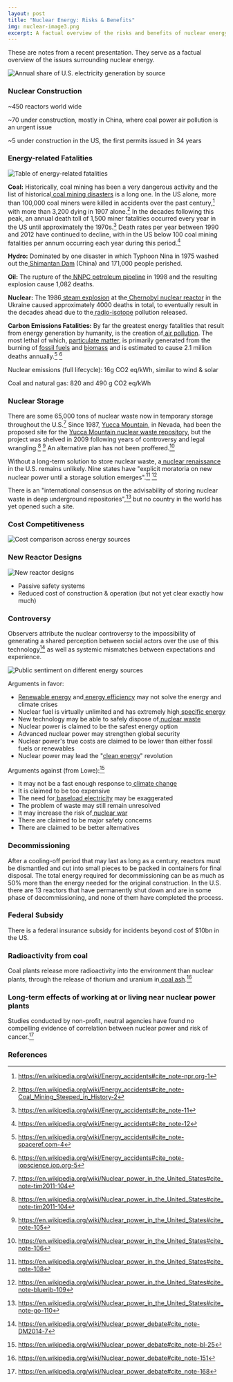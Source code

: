 ```yaml
---
layout: post
title: "Nuclear Energy: Risks & Benefits"
img: nuclear-image3.png
excerpt: A factual overview of the risks and benefits of nuclear energy.
---
```

These are notes from a recent presentation. They serve as a factual overview of the issues surrounding nuclear energy.

![Annual share of U.S. electricity generation by source](../images/nuclear-image0.png)

### Nuclear Construction

~450 reactors world wide

~70 under construction, mostly in China, where coal power air pollution is an urgent issue

~5 under construction in the US, the first permits issued in 34 years

### Energy-related Fatalities

![Table of energy-related fatalities](../images/nuclear-image1.png)

**Coal:** Historically, coal mining has been a very dangerous activity and the
list of historical[ coal](https://en.wikipedia.org/wiki/Coal)[ mining
disasters](https://en.wikipedia.org/wiki/Mining_disasters) is a long one. In
the US alone, more than 100,000 coal miners were killed in accidents over the
past century,[^1] with more than 3,200 dying in 1907 alone.[^2] In the decades
following this peak, an annual death toll of 1,500 miner fatalities occurred
every year in the US until approximately the 1970s.[^3] Death rates per year
between 1990 and 2012 have continued to decline, with in the US below 100 coal
mining fatalities per annum occurring each year during this period.[^4]

**Hydro:** Dominated by one disaster in which Typhoon Nina in 1975 washed out the[ Shimantan Dam](https://en.wikipedia.org/wiki/Shimantan_Dam) (China) and 171,000 people perished.

**Oil:** The rupture of the[ NNPC petroleum pipeline](https://en.wikipedia.org/wiki/1998_Jesse_pipeline_explosion) in 1998 and the resulting explosion cause 1,082 deaths.

**Nuclear:** The 1986[ steam explosion](https://en.wikipedia.org/wiki/Steam_explosion) at the[ Chernobyl nuclear reactor](https://en.wikipedia.org/wiki/Chernobyl_disaster) in the Ukraine caused approximately 4000 deaths in total, to eventually result in the decades ahead due to the[ radio-isotope](https://en.wikipedia.org/wiki/Radio-isotope) pollution released.

**Carbon Emissions Fatalities:** By far the greatest energy fatalities that
result from energy generation by humanity, is the creation of[ air pollution](https://en.wikipedia.org/wiki/Air_pollution). The most lethal of
which, [ particulate matter](https://en.wikipedia.org/wiki/Particulate_matter),
 is primarily generated from the burning of [ fossil fuels](https://en.wikipedia.org/wiki/Fossil_fuel) and [biomass](https://en.wikipedia.org/wiki/Biomass) and is estimated to cause 2.1
million deaths annually.[^5] [^6]

Nuclear emissions (full lifecycle): 16g CO2 eq/kWh, similar to wind & solar

Coal and natural gas: 820 and 490 g CO2 eq/kWh

### Nuclear Storage

There are some 65,000 tons of nuclear waste now in temporary storage throughout
the
U.S.[^7] Since 1987, [Yucca Mountain](https://en.wikipedia.org/wiki/Yucca_Mountain), in
Nevada, had been the proposed site for the [Yucca Mountain nuclear waste
repository](https://en.wikipedia.org/wiki/Yucca_Mountain_nuclear_waste_repository),
but the project was shelved in 2009 following years of controversy and legal
wrangling.[^8] [^9] An alternative plan has not been
proffered.[^10]

Without a long-term solution to store nuclear waste, a[ nuclear renaissance](https://en.wikipedia.org/wiki/Nuclear_renaissance) in the U.S. remains unlikely. Nine states have "explicit moratoria on new nuclear power until a storage solution emerges".[^11] [^12]

There is an "international consensus on the advisability of storing nuclear waste in deep underground repositories",[^13] but no country in the world has yet opened such a site.

### Cost Competitiveness

![Cost comparison across energy sources](../images/nuclear-image2.png)

### New Reactor Designs

![New reactor designs](../images/nuclear-image3.png)

* Passive safety systems
* Reduced cost of construction & operation (but not yet clear exactly how much)

### Controversy

Observers attribute the nuclear controversy to the impossibility of generating
a shared perception between social actors over the use of this technology[^14]
as well as systemic mismatches between expectations and experience.

![Public sentiment on different energy sources](../images/nuclear-image4.png)

Arguments in favor:

* [Renewable energy](https://en.wikipedia.org/wiki/Renewable_energy) and[ energy efficiency](https://en.wikipedia.org/wiki/Efficient_energy_use) may not solve the energy and climate crises
* Nuclear fuel is virtually unlimited and has extremely high[ specific energy](https://en.wikipedia.org/wiki/Specific_energy)
* New technology may be able to safely dispose of[ nuclear waste](https://en.wikipedia.org/wiki/Nuclear_waste)
* Nuclear power is claimed to be the safest energy option
* Advanced nuclear power may strengthen global security
* Nuclear power's true costs are claimed to be lower than either fossil fuels or renewables
* Nuclear power may lead the "[clean energy](https://en.wikipedia.org/wiki/Clean_energy)" revolution

Arguments against (from Lowe):[^15]

* It may not be a fast enough response to[ climate change](https://en.wikipedia.org/wiki/Climate_change)
* It is claimed to be too expensive
* The need for[ baseload electricity](https://en.wikipedia.org/wiki/Baseload_electricity) may be exaggerated
* The problem of waste may still remain unresolved
* It may increase the risk of[ nuclear war](https://en.wikipedia.org/wiki/Nuclear_war)
* There are claimed to be major safety concerns
* There are claimed to be better alternatives

### Decommissioning

After a cooling-off period that may last as long as a century, reactors must be dismantled and cut into small pieces to be packed in containers for final disposal. The total energy required for decommissioning can be as much as 50% more than the energy needed for the original construction. In the U.S. there are 13 reactors that have permanently shut down and are in some phase of decommissioning, and none of them have completed the process.

### Federal Subsidy

There is a federal insurance subsidy for incidents beyond cost of $10bn in the US.

### Radioactivity from coal

Coal plants release more radioactivity into the environment than nuclear plants, through the release of thorium and uranium in[ coal ash](https://en.wikipedia.org/wiki/Coal_ash).[^16]

### Long-term effects of working at or living near nuclear power plants

Studies conducted by non-profit, neutral agencies have found no compelling
evidence of correlation between nuclear power and risk of
cancer.[^17]

### References

[^1]: <https://en.wikipedia.org/wiki/Energy_accidents#cite_note-npr.org-1>
[^2]: <https://en.wikipedia.org/wiki/Energy_accidents#cite_note-Coal_Mining_Steeped_in_History-2>
[^3]: <https://en.wikipedia.org/wiki/Energy_accidents#cite_note-11>
[^4]: <https://en.wikipedia.org/wiki/Energy_accidents#cite_note-12> 
[^5]: <https://en.wikipedia.org/wiki/Energy_accidents#cite_note-spaceref.com-4>
[^6]: <https://en.wikipedia.org/wiki/Energy_accidents#cite_note-iopscience.iop.org-5>
[^7]: <https://en.wikipedia.org/wiki/Nuclear_power_in_the_United_States#cite_note-tim2011-104>
[^8]: <https://en.wikipedia.org/wiki/Nuclear_power_in_the_United_States#cite_note-tim2011-104>
[^9]: <https://en.wikipedia.org/wiki/Nuclear_power_in_the_United_States#cite_note-105>
[^10]: <https://en.wikipedia.org/wiki/Nuclear_power_in_the_United_States#cite_note-106>
[^11]: <https://en.wikipedia.org/wiki/Nuclear_power_in_the_United_States#cite_note-108>
[^12]: <https://en.wikipedia.org/wiki/Nuclear_power_in_the_United_States#cite_note-bluerib-109>
[^13]: <https://en.wikipedia.org/wiki/Nuclear_power_in_the_United_States#cite_note-go-110>
[^14]: <https://en.wikipedia.org/wiki/Nuclear_power_debate#cite_note-DM2014-7>
[^15]: <https://en.wikipedia.org/wiki/Nuclear_power_debate#cite_note-bl-25>
[^16]: <https://en.wikipedia.org/wiki/Nuclear_power_debate#cite_note-151>
[^17]: <https://en.wikipedia.org/wiki/Nuclear_power_debate#cite_note-168>
